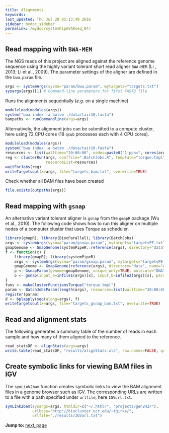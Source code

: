 ```yaml
---
title: Alignments
keywords: 
last_updated: Thu Jul 28 05:13:49 2016
sidebar: mydoc_sidebar
permalink: /mydoc/systemPipeVARseq_04/
---
```


## Read mapping with `BWA-MEM` 

The NGS reads of this project are aligned against the reference genome
sequence using the highly variant tolerant short read aligner `BWA-MEM`
(Li , 2013; Li et al., 2009). The parameter settings of the aligner are
defined in the `bwa.param` file.


```r
args <- systemArgs(sysma="param/bwa.param", mytargets="targets.txt")
sysargs(args)[1] # Command-line parameters for first FASTQ file
```


Runs the alignments sequentially (_e.g._ on a single machine)


```r
moduleload(modules(args))
system("bwa index -a bwtsw ./data/tair10.fasta")
bampaths <- runCommandline(args=args)
```

Alternatively, the alignment jobs can be submitted to a compute cluster,
here using 72 CPU cores (18 `qsub` processes each with 4 CPU cores).


```r
moduleload(modules(args))
system("bwa index -a bwtsw ./data/tair10.fasta")
resources <- list(walltime="20:00:00", nodes=paste0("1:ppn=", cores(args)), memory="10gb")
reg <- clusterRun(args, conffile=".BatchJobs.R", template="torque.tmpl", Njobs=18, runid="01", 
                  resourceList=resources)
waitForJobs(reg)
writeTargetsout(x=args, file="targets_bam.txt", overwrite=TRUE)
```

Check whether all BAM files have been created


```r
file.exists(outpaths(args))
```

## Read mapping with `gsnap` 

An alternative variant tolerant aligner is `gsnap` from the `gmapR` package
(Wu et al., 2010). The following code shows how to run this aligner on
multiple nodes of a computer cluster that uses Torque as scheduler.


```r
library(gmapR); library(BiocParallel); library(BatchJobs)
args <- systemArgs(sysma="param/gsnap.param", mytargets="targetsPE.txt")
gmapGenome <- GmapGenome(systemPipeR::reference(args), directory="data", name="gmap_tair10chr", create=TRUE)
f <- function(x) {
    library(gmapR); library(systemPipeR)
    args <- systemArgs(sysma="param/gsnap.param", mytargets="targetsPE.txt")
    gmapGenome <- GmapGenome(reference(args), directory="data", name="gmap_tair10chr", create=FALSE)
    p <- GsnapParam(genome=gmapGenome, unique_only=TRUE, molecule="DNA", max_mismatches=3)
    o <- gsnap(input_a=infile1(args)[x], input_b=infile2(args)[x], params=p, output=outfile1(args)[x])
}
funs <- makeClusterFunctionsTorque("torque.tmpl")
param <- BatchJobsParam(length(args), resources=list(walltime="20:00:00", nodes="1:ppn=1", memory="6gb"), cluster.functions=funs)
register(param)
d <- bplapply(seq(along=args), f)
writeTargetsout(x=args, file="targets_gsnap_bam.txt", overwrite=TRUE)
```


## Read and alignment stats

The following generates a summary table of the number of reads in each
sample and how many of them aligned to the reference.


```r
read_statsDF <- alignStats(args=args) 
write.table(read_statsDF, "results/alignStats.xls", row.names=FALSE, quote=FALSE, sep="\t")
```


## Create symbolic links for viewing BAM files in IGV

The `symLink2bam` function creates symbolic links to view the BAM alignment files in a
genome browser such as IGV. The corresponding URLs are written to a file
with a path specified under `urlfile`, here `IGVurl.txt`.


```r
symLink2bam(sysargs=args, htmldir=c("~/.html/", "projects/gen242/"), 
            urlbase="http://biocluster.ucr.edu/~tgirke/", 
            urlfile="./results/IGVurl.txt")
```


<div class="tags">
<b>Jump to: </b>
<a href="../../mydoc/systemPipeVARseq_05/" class="btn btn-default navbar-btn cursorNorm" role="button">next_page</a>
</div>

